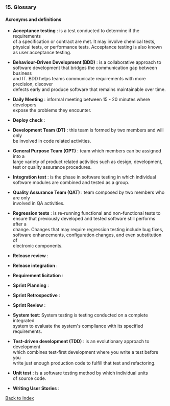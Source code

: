 ### 15. Glossary

#### Acronyms and definitions

* **Acceptance testing** : is a test conducted to determine if the requirements\
 of a specification or contract are met. It may involve chemical tests, \
 physical tests, or performance tests. Acceptance testing is also known \
 as user acceptance testing.
 
* **Behaviour-Driven Development (BDD)** : is a collaborative approach to\
 software development that bridges the communication gap between business \
 and IT. BDD helps teams communicate requirements with more precision, discover\
 defects early and produce software that remains maintainable over time.
 
* **Daily Meeting** : informal meeting between 15 - 20 minutes where developers\
expose the problems they encounter.

* **Deploy check** :

* **Development Team (DT)** : this team is formed by two members and will only  
be involved in code related activities.

* **General Purpose Team (GPT)** : team which members can be assigned into a\
large variety of product related activities such as design, development,\
test or quality assurance procedures.

* **Integration test** : is the phase in software testing in which individual\
 software modules are combined and tested as a group.

* **Quality Assurance Team (QAT)** : team composed by two members who are only  
involved in QA activities.

* **Regression tests** : is re-running functional and non-functional tests to\
 ensure that previously developed and tested software still performs after a\
 change. Changes that may require regression testing include bug fixes,\
 software enhancements, configuration changes, and even substitution of\
 electronic components.
 
 * **Release review** : 
 
* **Release integration** :

* **Requirement licitation** :
 
* **Sprint Planning** :
 
* **Sprint Retrospective** :
  
* **Sprint Review** : 

* **System test**: System testing is testing conducted on a complete integrated\
 system to evaluate the system's compliance with its specified requirements.
 
* **Test-driven development (TDD)** : is an evolutionary approach to development\
 which combines test-first development where you write a test before you\
 write just enough production code to fulfill that test and refactoring.

* **Unit test** : is a software testing method by which individual units \
of source code.

* **Writing User Stories** : 


[Back to Index](./index.md)
